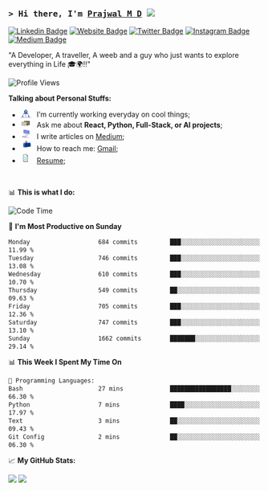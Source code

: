 ### <samp>&gt; Hi there, I'm <a href="https://prajwalmd.vercel.app/" target="_blank">Prajwal M D</a> <img src="https://media.giphy.com/media/hvRJCLFzcasrR4ia7z/giphy.gif" width="25"> </samp>

[![Linkedin Badge](https://img.shields.io/badge/-LinkedIn-0e76a8?style=flat-square&logo=Linkedin&logoColor=white)](https://www.linkedin.com/in/prajwal-m-d)
[![Website Badge](https://img.shields.io/badge/Website-3b5998?style=flat-square&logo=google-chrome&logoColor=white)](https://prajwalmd.vercel.app/)
[![Twitter Badge](https://img.shields.io/badge/-Twitter-00acee?style=flat-square&logo=Twitter&logoColor=white)](https://x.com/PrajwalMD18)
[![Instagram Badge](https://img.shields.io/badge/-Instagram-e4405f?style=flat-square&logo=Instagram&logoColor=white)](https://www.instagram.com/_.praj.wal._/)
[![Medium Badge](https://img.shields.io/badge/medium-%2312100E.svg?&style=for-square&logo=medium&logoColor=white)](https://medium.com/@prajju.18gryphon)

"A Developer, A traveller, A weeb and a guy who just wants to explore everything in Life 🎓🌍‼️"

![Profile Views](https://komarev.com/ghpvc/?username=Prajwal18-MD&label=Profile%20views&color=0e75b6&style=flat)  

**Talking about Personal Stuffs:**

- <img src="assets/developer.gif" width="21" />&nbsp;&nbsp; I’m currently working everyday on cool things;
- <img src="assets/message.gif" width="21" />&nbsp;&nbsp; Ask me about **React, Python, Full-Stack, or AI projects**;
- <img src="assets/laptop.gif" width="21" />&nbsp;&nbsp; I write articles on [Medium](https://medium.com/@prajju.18gryphon);
- <img src="assets/letterbox.gif" width="21" />&nbsp;&nbsp; How to reach me: [Gmail](prajju.18gryphon@gmail.com);
- <img src="assets/doc.gif" width="21" />&nbsp;&nbsp; [Resume](https://portfoliochatbot-h3zm.onrender.com/resume);

</br>

📊 **This is what I do:**
<!--START_SECTION:waka-->
![Code Time](http://img.shields.io/badge/Code%20Time-38%20hrs%2050%20mins-blue)

📅 **I'm Most Productive on Sunday** 

```text
Monday                   684 commits         ███░░░░░░░░░░░░░░░░░░░░░░   11.99 % 
Tuesday                  746 commits         ███░░░░░░░░░░░░░░░░░░░░░░   13.08 % 
Wednesday                610 commits         ███░░░░░░░░░░░░░░░░░░░░░░   10.70 % 
Thursday                 549 commits         ██░░░░░░░░░░░░░░░░░░░░░░░   09.63 % 
Friday                   705 commits         ███░░░░░░░░░░░░░░░░░░░░░░   12.36 % 
Saturday                 747 commits         ███░░░░░░░░░░░░░░░░░░░░░░   13.10 % 
Sunday                   1662 commits        ███████░░░░░░░░░░░░░░░░░░   29.14 % 
```


📊 **This Week I Spent My Time On** 

```text
💬 Programming Languages: 
Bash                     27 mins             █████████████████░░░░░░░░   66.30 % 
Python                   7 mins              ████░░░░░░░░░░░░░░░░░░░░░   17.97 % 
Text                     3 mins              ██░░░░░░░░░░░░░░░░░░░░░░░   09.43 % 
Git Config               2 mins              ██░░░░░░░░░░░░░░░░░░░░░░░   06.30 % 
```


<!--END_SECTION:waka-->


📈 **My GitHub Stats:**

<p>
  <img
    height="180em"
    src="https://github-readme-stats.vercel.app/api?username=Prajwal18-MD&show_icons=true&hide_border=true&count_private=true&include_all_commits=true&cache_seconds=1800"
  />
  <img
    height="180em"
    src="https://github-readme-stats.vercel.app/api/top-langs/?username=Prajwal18-MD&exclude_repo=KNN-Image-Classification&show_icons=true&hide_border=true&layout=compact&langs_count=8&cache_seconds=1800"
  />
</p>


